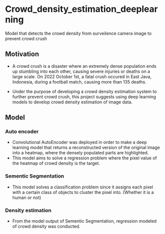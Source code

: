 # Crowd_density_estimation_deeplearning
Model that detects the crowd density from surveilence camera image to prevent crowd crush

## Motivation
- A crowd crush is a disaster where an extremely dense population ends up stumbling into each other, causing severe injuries or deaths on a large scale. On 2022 October 1st, a fatal crush occured in East Java, Indonesia, during a football match, causing more than 135 deaths. 

- Under the purpose of developing a crowd density estimation system to further prevent crowd crush, this project suggests using deep learning models to develop crowd density estimation of image data.

## Model

### Auto encoder
- Convolutional AutoEncoder was deployed in order to make a deep learning model that returns a reconstructed version of the original image into a heatmap, where the densely populated parts are highlighted. 
- This model aims to solve a regression problem where the pixel value of the heatmap of crowd density is the target.

### Sementic Segmentation
- This model solves a classification problem since it assigns each pixel with a certain class of objects to cluster the pixel into. (Whether it is a human or not)


### Density estimation
- From the model output of Sementic Segmentation, regression modeled of crowd density was conducted.
